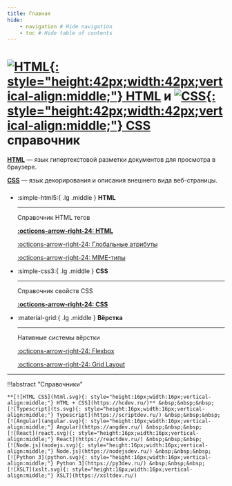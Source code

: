 ```yaml
---
title: Главная
hide:
    - navigation # Hide navigation
    - toc # Hide table of contents
---
```


# [![HTML](html.svg){: style="height:42px;width:42px;vertical-align:middle;"} HTML](/html/) и [![CSS](css.svg){: style="height:42px;width:42px;vertical-align:middle;"} CSS](/css/) справочник

**[HTML](/html/)** — язык гипертекстовой разметки документов для просмотра в браузере.

**[CSS](/css/)** — язык декорирования и описания внешнего вида веб-страницы.

<div class="grid cards" style="margin-top: 1.6em" markdown>

-   :simple-html5:{ .lg .middle } **HTML**

    ***

    Справочник HTML тегов

    **[:octicons-arrow-right-24: HTML](/html/)**

    [:octicons-arrow-right-24: Глобальные атрибуты](/html/uni-attr/)

    [:octicons-arrow-right-24: MIME-типы](/html/list-mime-types/)

-   :simple-css3:{ .lg .middle } **CSS**

    ***

    Справочник свойств CSS

    **[:octicons-arrow-right-24: CSS](/css/)**

-   :material-grid:{ .lg .middle } **Вёрстка**

    ***

    Нативные системы вёрстки

    [:octicons-arrow-right-24: Flexbox](/flex/)

    [:octicons-arrow-right-24: Grid Layout](/grid/)

</div>

---

!!!abstract "Справочники"

    **[![HTML CSS](html.svg){: style="height:16px;width:16px;vertical-align:middle;"} HTML + CSS](https://hcdev.ru/)** &nbsp;&nbsp;&nbsp;
    [![Typescript](ts.svg){: style="height:16px;width:16px;vertical-align:middle;"} Typescript](https://scriptdev.ru/) &nbsp;&nbsp;&nbsp;
    [![Angular](angular.svg){: style="height:16px;width:16px;vertical-align:middle;"} Angular](https://angdev.ru/) &nbsp;&nbsp;&nbsp;
    [![React](react.svg){: style="height:16px;width:16px;vertical-align:middle;"} React](https://reactdev.ru/) &nbsp;&nbsp;&nbsp;
    [![Node.js](nodejs.svg){: style="height:16px;width:16px;vertical-align:middle;"} Node.js](https://nodejsdev.ru/) &nbsp;&nbsp;&nbsp;
    [![Python 3](python.svg){: style="height:16px;width:16px;vertical-align:middle;"} Python 3](https://py3dev.ru/) &nbsp;&nbsp;&nbsp;
    [![XSLT](xslt.svg){: style="height:16px;width:16px;vertical-align:middle;"} XSLT](https://xsltdev.ru/)

<!--
Планы

- [SCSS](https://github.com/mikaspell/sass-site-rus/blob/rus-version/source/guide.html.haml)

- [MongoDB](https://github.com/jsmarkus/the-little-mongodb-book/blob/master/ru/mongodb.markdown)
- [MariaDB](https://oracleplsql.ru/mariadb-manual.html)

- [Git](https://github.com/progit/progit2-ru)

- [MDN](https://github.com/mdn/translated-content/tree/main/files/ru/web)

- [Вопросы к собесам](https://github.com/YauhenKavalchuk/interview-questions)
-->
